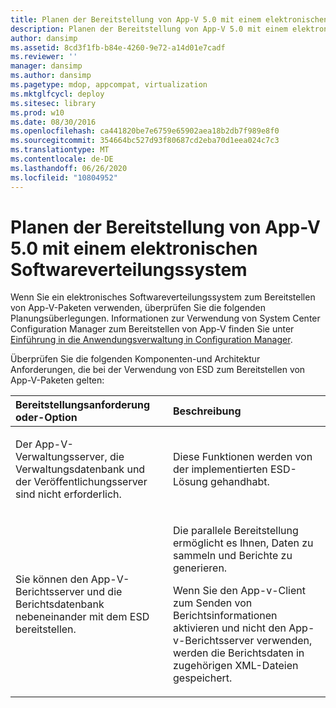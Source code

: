 ```yaml
---
title: Planen der Bereitstellung von App-V 5.0 mit einem elektronischen Softwareverteilungssystem
description: Planen der Bereitstellung von App-V 5.0 mit einem elektronischen Softwareverteilungssystem
author: dansimp
ms.assetid: 8cd3f1fb-b84e-4260-9e72-a14d01e7cadf
ms.reviewer: ''
manager: dansimp
ms.author: dansimp
ms.pagetype: mdop, appcompat, virtualization
ms.mktglfcycl: deploy
ms.sitesec: library
ms.prod: w10
ms.date: 08/30/2016
ms.openlocfilehash: ca441820be7e6759e65902aea18b2db7f989e8f0
ms.sourcegitcommit: 354664bc527d93f80687cd2eba70d1eea024c7c3
ms.translationtype: MT
ms.contentlocale: de-DE
ms.lasthandoff: 06/26/2020
ms.locfileid: "10804952"
---
```

# Planen der Bereitstellung von App-V 5.0 mit einem elektronischen Softwareverteilungssystem


Wenn Sie ein elektronisches Softwareverteilungssystem zum Bereitstellen von App-V-Paketen verwenden, überprüfen Sie die folgenden Planungsüberlegungen. Informationen zur Verwendung von System Center Configuration Manager zum Bereitstellen von App-V finden Sie unter [Einführung in die Anwendungsverwaltung in Configuration Manager](https://go.microsoft.com/fwlink/?LinkId=281816).

Überprüfen Sie die folgenden Komponenten-und Architektur Anforderungen, die bei der Verwendung von ESD zum Bereitstellen von App-V-Paketen gelten:

<table>
<colgroup>
<col width="50%" />
<col width="50%" />
</colgroup>
<thead>
<tr class="header">
<th align="left">Bereitstellungsanforderung oder-Option</th>
<th align="left">Beschreibung</th>
</tr>
</thead>
<tbody>
<tr class="odd">
<td align="left"><p>Der App-V-Verwaltungsserver, die Verwaltungsdatenbank und der Veröffentlichungsserver sind nicht erforderlich.</p></td>
<td align="left"><p>Diese Funktionen werden von der implementierten ESD-Lösung gehandhabt.</p></td>
</tr>
<tr class="even">
<td align="left"><p>Sie können den App-V-Berichtsserver und die Berichtsdatenbank nebeneinander mit dem ESD bereitstellen.</p></td>
<td align="left"><p>Die parallele Bereitstellung ermöglicht es Ihnen, Daten zu sammeln und Berichte zu generieren.</p>
<p>Wenn Sie den App-v-Client zum Senden von Berichtsinformationen aktivieren und nicht den App-v-Berichtsserver verwenden, werden die Berichtsdaten in zugehörigen XML-Dateien gespeichert.</p></td>
</tr>
</tbody>
</table>

 






 

 





